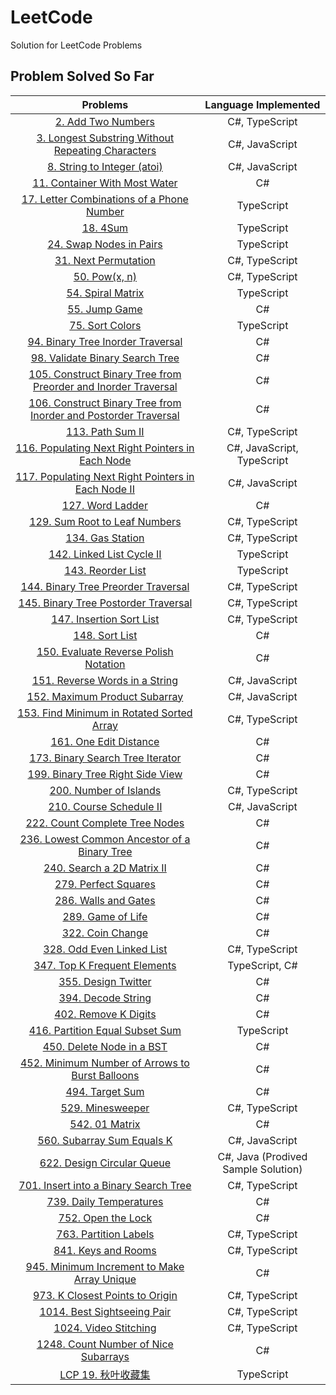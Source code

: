 # LeetCode

Solution for LeetCode Problems

## Problem Solved So Far

|                                                                            Problems                                                                             |        Language Implemented         |
| :-------------------------------------------------------------------------------------------------------------------------------------------------------------: | :---------------------------------: |
|                                             [2. Add Two Numbers](https://leetcode-cn.com/problems/add-two-numbers/)                                             |           C#, TypeScript            |
|              [3. Longest Substring Without Repeating Characters](https://leetcode-cn.com/problems/longest-substring-without-repeating-characters/)              |           C#, JavaScript            |
|                                     [8. String to Integer (atoi)](https://leetcode-cn.com/problems/string-to-integer-atoi/)                                     |           C#, JavaScript            |
|                                  [11. Container With Most Water](https://leetcode-cn.com/problems/container-with-most-water/)                                   |                 C#                  |
|                      [17. Letter Combinations of a Phone Number](https://leetcode-cn.com/problems/letter-combinations-of-a-phone-number/)                       |             TypeScript              |
|                                                       [18. 4Sum](https://leetcode-cn.com/problems/4sum/)                                                        |             TypeScript              |
|                                        [24. Swap Nodes in Pairs](https://leetcode-cn.com/problems/swap-nodes-in-pairs/)                                         |             TypeScript              |
|                                           [31. Next Permutation](https://leetcode-cn.com/problems/next-permutation/)                                            |           C#, TypeScript            |
|                                                    [50. Pow(x, n)](https://leetcode-cn.com/problems/powx-n/)                                                    |           C#, TypeScript            |
|                                              [54. Spiral Matrix](https://leetcode-cn.com/problems/spiral-matrix/)                                               |             TypeScript              |
|                                                  [55. Jump Game](https://leetcode-cn.com/problems/jump-game/)                                                   |                 C#                  |
|                                                [75. Sort Colors](https://leetcode-cn.com/problems/sort-colors/)                                                 |             TypeScript              |
|                              [94. Binary Tree Inorder Traversal](https://leetcode-cn.com/problems/binary-tree-inorder-traversal/)                               |                 C#                  |
|                                [98. Validate Binary Search Tree](https://leetcode-cn.com/problems/validate-binary-search-tree/)                                 |                 C#                  |
|  [105. Construct Binary Tree from Preorder and Inorder Traversal](https://leetcode-cn.com/problems/construct-binary-tree-from-preorder-and-inorder-traversal/)  |                 C#                  |
| [106. Construct Binary Tree from Inorder and Postorder Traversal](https://leetcode-cn.com/problems/construct-binary-tree-from-inorder-and-postorder-traversal/) |                 C#                  |
|                                                [113. Path Sum II](https://leetcode-cn.com/problems/path-sum-ii/)                                                |           C#, TypeScript            |
|                [116. Populating Next Right Pointers in Each Node](https://leetcode-cn.com/problems/populating-next-right-pointers-in-each-node/)                |     C#, JavaScript, TypeScript      |
|             [117. Populating Next Right Pointers in Each Node II](https://leetcode-cn.com/problems/populating-next-right-pointers-in-each-node-ii/)             |           C#, JavaScript            |
|                                                [127. Word Ladder](https://leetcode-cn.com/problems/word-ladder/)                                                |                 C#                  |
|                                   [129. Sum Root to Leaf Numbers](https://leetcode-cn.com/problems/sum-root-to-leaf-numbers/)                                   |           C#, TypeScript            |
|                                                [134. Gas Station](https://leetcode-cn.com/problems/gas-station/)                                                |           C#, TypeScript            |
|                                       [142. Linked List Cycle II](https://leetcode-cn.com/problems/linked-list-cycle-ii/)                                       |             TypeScript              |
|                                               [143. Reorder List](https://leetcode-cn.com/problems/reorder-list/)                                               |             TypeScript              |
|                             [144. Binary Tree Preorder Traversal](https://leetcode-cn.com/problems/binary-tree-preorder-traversal/)                             |           C#, TypeScript            |
|                            [145. Binary Tree Postorder Traversal](https://leetcode-cn.com/problems/binary-tree-postorder-traversal/)                            |           C#, TypeScript            |
|                                        [147. Insertion Sort List](https://leetcode-cn.com/problems/insertion-sort-list/)                                        |           C#, TypeScript            |
|                                                  [148. Sort List](https://leetcode-cn.com/problems/sort-list/)                                                  |                 C#                  |
|                           [150. Evaluate Reverse Polish Notation](https://leetcode-cn.com/problems/evaluate-reverse-polish-notation/)                           |                 C#                  |
|                                  [151. Reverse Words in a String](https://leetcode-cn.com/problems/reverse-words-in-a-string/)                                  |           C#, JavaScript            |
|                                   [152. Maximum Product Subarray](https://leetcode-cn.com/problems/maximum-product-subarray/)                                   |           C#, JavaScript            |
|                       [153. Find Minimum in Rotated Sorted Array](https://leetcode-cn.com/problems/find-minimum-in-rotated-sorted-array/)                       |           C#, TypeScript            |
|                                          [161. One Edit Distance](https://leetcode-cn.com/problems/one-edit-distance/)                                          |                 C#                  |
|                                [173. Binary Search Tree Iterator](https://leetcode-cn.com/problems/binary-search-tree-iterator/)                                |                 C#                  |
|                                [199. Binary Tree Right Side View](https://leetcode-cn.com/problems/binary-tree-right-side-view/)                                |                 C#                  |
|                                          [200. Number of Islands](https://leetcode-cn.com/problems/number-of-islands/)                                          |           C#, TypeScript            |
|                                         [210. Course Schedule II](https://leetcode-cn.com/problems/course-schedule-ii/)                                         |           C#, JavaScript            |
|                                  [222. Count Complete Tree Nodes](https://leetcode-cn.com/problems/count-complete-tree-nodes/)                                  |                 C#                  |
|                    [236. Lowest Common Ancestor of a Binary Tree](https://leetcode-cn.com/problems/lowest-common-ancestor-of-a-binary-tree/)                    |                 C#                  |
|                                      [240. Search a 2D Matrix II](https://leetcode-cn.com/problems/search-a-2d-matrix-ii/)                                      |                 C#                  |
|                                            [279. Perfect Squares](https://leetcode-cn.com/problems/perfect-squares/)                                            |                 C#                  |
|                                            [286. Walls and Gates](https://leetcode-cn.com/problems/walls-and-gates/)                                            |                 C#                  |
|                                               [289. Game of Life](https://leetcode-cn.com/problems/game-of-life/)                                               |                 C#                  |
|                                                [322. Coin Change](https://leetcode-cn.com/problems/coin-change/)                                                |                 C#                  |
|                                       [328. Odd Even Linked List](https://leetcode-cn.com/problems/odd-even-linked-list/)                                       |           C#, TypeScript            |
|                                    [347. Top K Frequent Elements](https://leetcode-cn.com/problems/top-k-frequent-elements/)                                    |           TypeScript, C#            |
|                                             [355. Design Twitter](https://leetcode-cn.com/problems/design-twitter/)                                             |                 C#                  |
|                                              [394. Decode String](https://leetcode-cn.com/problems/decode-string/)                                              |                 C#                  |
|                                            [402. Remove K Digits](https://leetcode-cn.com/problems/remove-k-digits/)                                            |                 C#                  |
|                                 [416. Partition Equal Subset Sum](https://leetcode-cn.com/problems/partition-equal-subset-sum/)                                 |             TypeScript              |
|                                       [450. Delete Node in a BST](https://leetcode-cn.com/problems/delete-node-in-a-bst/)                                       |                 C#                  |
|                 [452. Minimum Number of Arrows to Burst Balloons](https://leetcode-cn.com/problems/minimum-number-of-arrows-to-burst-balloons/)                 |                 C#                  |
|                                                 [494. Target Sum](https://leetcode-cn.com/problems/target-sum/)                                                 |                 C#                  |
|                                                [529. Minesweeper](https://leetcode-cn.com/problems/minesweeper/)                                                |           C#, TypeScript            |
|                                                  [542. 01 Matrix](https://leetcode-cn.com/problems/01-matrix/)                                                  |                 C#                  |
|                                      [560. Subarray Sum Equals K](https://leetcode-cn.com/problems/subarray-sum-equals-k/)                                      |           C#, JavaScript            |
|                                      [622. Design Circular Queue](https://leetcode-cn.com/problems/design-circular-queue/)                                      | C#, Java (Prodived Sample Solution) |
|                           [701. Insert into a Binary Search Tree](https://leetcode-cn.com/problems/insert-into-a-binary-search-tree/)                           |           C#, TypeScript            |
|                                         [739. Daily Temperatures](https://leetcode-cn.com/problems/daily-temperatures/)                                         |                 C#                  |
|                                              [752. Open the Lock](https://leetcode-cn.com/problems/open-the-lock/)                                              |                 C#                  |
|                                           [763. Partition Labels](https://leetcode-cn.com/problems/partition-labels/)                                           |           C#, TypeScript            |
|                                             [841. Keys and Rooms](https://leetcode-cn.com/problems/keys-and-rooms/)                                             |           C#, TypeScript            |
|                     [945. Minimum Increment to Make Array Unique](https://leetcode-cn.com/problems/minimum-increment-to-make-array-unique/)                     |                 C#                  |
|                                 [973. K Closest Points to Origin](https://leetcode-cn.com/problems/k-closest-points-to-origin/)                                 |           C#, TypeScript            |
|                                     [1014. Best Sightseeing Pair](https://leetcode-cn.com/problems/best-sightseeing-pair/)                                      |           C#, TypeScript            |
|                                           [1024. Video Stitching](https://leetcode-cn.com/problems/video-stitching/)                                            |           C#, TypeScript            |
|                            [1248. Count Number of Nice Subarrays](https://leetcode-cn.com/problems/count-number-of-nice-subarrays/)                             |                 C#                  |
|                                                 [LCP 19. 秋叶收藏集](https://leetcode-cn.com/problems/UlBDOe/)                                                  |             TypeScript              |
